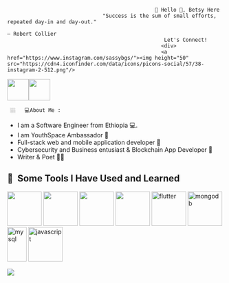                                                     👩 Hello 👋, Betsy Here
                                   "Success is the sum of small efforts, repeated day-in and day-out."
                                                                                      — Robert Collier
                                                       Let's Connect!
                                                      <div>
                                                      <a href="https://www.instagram.com/sassybgs/"><img height="50" src="https://cdn4.iconfinder.com/data/icons/picons-social/57/38-instagram-2-512.png"/>
</a><a href="https://www.linkedin.com/in/betselot-getnet-2423561aa/"><img height="50" src="https://cdn3.iconfinder.com/data/icons/picons-social/57/11-linkedin-512.png"/></a><a href="[https://www.instagram.com/sassybgs/](https://twitter.com/BetselotGetnet)"><img height="50" src="https://cdn3.iconfinder.com/data/icons/picons-social/57/03-twitter-512.png"/></a>
                                                      <div/>
                                                       
                                                                                      
                                                                                      
     🏼‍   💻About Me :
     
* I am a Software Engineer from Ethiopia 💻.
* I am YouthSpace Ambassador 🔭
* Full-stack web and mobile application developer 📱
* Cybersecurity and Business entusiast & Blockchain App Developer 🪩
* Writer & Poet ✍🏼



<h2> 🚀 &nbsp;Some Tools I Have Used and Learned</h2>
<p align="left">
<img src="https://cdn3.iconfinder.com/data/icons/picons-social/57/10-html5-256.png" height="80"/>
<img src="https://cdn1.iconfinder.com/data/icons/bootstrap/16/bootstrap-512.png"/ height="80">
<img src="https://cdn4.iconfinder.com/data/icons/logos-brands-5/24/react-512.png"/ height="80">
<img src="https://cdn3.iconfinder.com/data/icons/teenyicons-outline-vol-2/15/nextjs-512.png" height="80"/>
<img src="https://cdn3.iconfinder.com/data/icons/remixicon-logos/24/flutter-line-512.png" alt="flutter" height="80"/>
<img src="https://cdn3.iconfinder.com/data/icons/teenyicons-outline-vol-2/15/mongodb-512.png" alt="mongodb" height="80"/>
<img src="https://cdn4.iconfinder.com/data/icons/logos-brands-5/24/mysql-512.png" alt="mysql" width="45" height="80"/>
<img src="https://cdn3.iconfinder.com/data/icons/fluent-regular-24px-vol-4/24/ic_fluent_javascript_24_regular-512.png" alt="javascript" height="80"/>


</p>

<img src="https://github-readme-stats.vercel.app/api?username=Betselot-GA&show_icons=true&theme=radical" />
